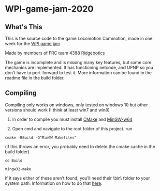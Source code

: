 # WPI-game-jam-2020

What's This
-----
This is the source code to the game Locomotion Commotion, made in one week for the [WPI game jam](https://wp.wpi.edu/gamejam/)

Made by members of FRC team 4388 [Ridgebotics](https://www.ridgebotics.com/)

The game is incomplete and is missing many key features, but some core mechanics are implemented. 
It has functioning netcode, and UPNP so you don't have to port-forward to test it. 
More information can be found in the readme file in the build folder.

Compiling
-----
Compiling only works on windows, only tested on windows 10 but other versions should work (I think at least win7 and win8)
1. In order to compile you must install [CMake](https://cmake.org/) and [MinGW-w64](https://sourceforge.net/projects/mingw-w64/files/Toolchains%20targetting%20Win32/Personal%20Builds/mingw-builds/installer/mingw-w64-install.exe/download)

2. Open cmd and navigate to the root folder of this project. run

`cmake -BBuild -G"MinGW Makefiles"`

(if this throws an error, you probably need to delete the cmake cache in the build folder)

`cd Build`

`mingw32-make`

If it says either of these aren't found, you'll need their \bin\ folder to your system path. Information on how to do that [here](https://helpdeskgeek.com/windows-10/add-windows-path-environment-variable/).
